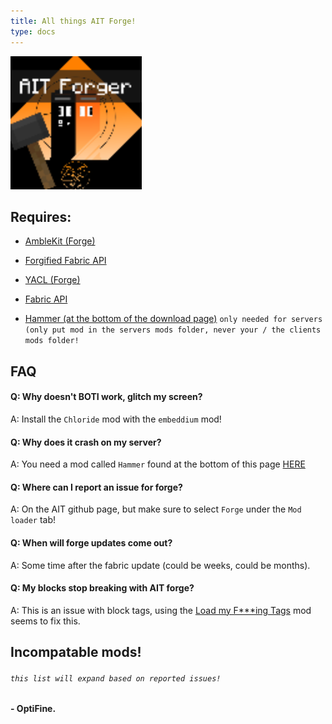 ```yaml
---
title: All things AIT Forge!
type: docs
---
```


![Forge](images/forge.png)

## Requires:
- [AmbleKit (Forge)](https://modrinth.com/mod/amblekit/versions?l=forge)

- [Forgified Fabric API](https://modrinth.com/mod/forgified-fabric-api/versions)

- [YACL (Forge)](https://modrinth.com/mod/yacl/versions?l=forge)

- [Fabric API](https://modrinth.com/mod/fabric-api/versions?g=1.20.1)

- [Hammer (at the bottom of the download page)](https://modrinth.com/mod/ait/version/1.0.0+1.2.7) `only needed for servers (only put mod in the servers mods folder, never your / the clients mods folder!`



## FAQ

#### Q: Why doesn't BOTI work, glitch my screen?
A: Install the `Chloride` mod with the `embeddium` mod!

#### Q: Why does it crash on my server?
A: You need a mod called `Hammer` found at the bottom of this page [HERE](https://modrinth.com/mod/ait/version/1.0.0+1.2.7)

#### Q: Where can I report an issue for forge?
A: On the AIT github page, but make sure to select `Forge` under the `Mod loader` tab!

#### Q: When will forge updates come out?
A: Some time after the fabric update (could be weeks, could be months).

#### Q: My blocks stop breaking with AIT forge?
A: This is an issue with block tags, using the [Load my F***ing Tags](https://modrinth.com/mod/lmft) mod seems to fix this.


## Incompatable mods!
###### `this list will expand based on reported issues!`

#### - OptiFine.